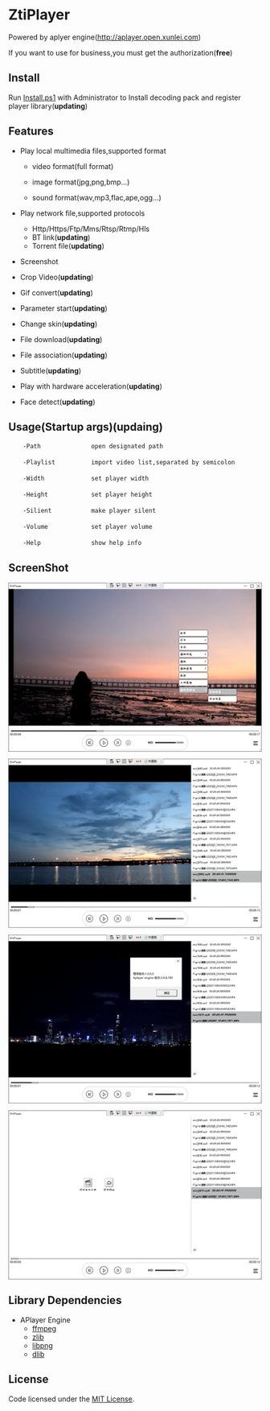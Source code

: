# ZtiPlayer

Powered by aplyer engine(http://aplayer.open.xunlei.com)

If you want to use for business,you must get the authorization(**free**)

## Install
Run [Install.ps1](Install.ps1) with Administrator to Install decoding pack and register player library(**updating**)

## Features
* Play local multimedia files,supported format 

  * video format(full format)
  
  * image format(jpg,png,bmp...)
  
  * sound format(wav,mp3,flac,ape,ogg...)
* Play network file,supported protocols
  * Http/Https/Ftp/Mms/Rtsp/Rtmp/Hls
  * BT link(**updating**)
  * Torrent file(**updating**)
* Screenshot
* Crop Video(**updating**)
* Gif convert(**updating**)
* Parameter start(**updating**)
* Change skin(**updating**)
* File download(**updating**)
* File association(**updating**)
* Subtitle(**updating**)
* Play with hardware acceleration(**updating**)
* Face detect(**updating**)
## Usage(Startup args)(updaing)
        -Path              open designated path
        
        -Playlist          import video list,separated by semicolon 
        
        -Width             set player width
        
        -Height            set player height
        
        -Silient           make player silent
        
        -Volume            set player volume
        
        -Help              show help info

## ScreenShot
<p align="center">
        <img src="https://github.com/zhaotianff/ZtiPlayer/blob/master/ScreenShots/1.png" align="center" alt="start up"/>
</p>
<p align="center">
        <img src="https://github.com/zhaotianff/ZtiPlayer/blob/master/ScreenShots/2.png" align="center" alt="start up"/>
</p>
<p align="center">
        <img src="https://github.com/zhaotianff/ZtiPlayer/blob/master/ScreenShots/3.png" align="center" alt="start up"/>
</p>
<p align="center">
        <img src="https://github.com/zhaotianff/ZtiPlayer/blob/master/ScreenShots/4.png" align="center" alt="start up"/>
</p>

## Library Dependencies
* APlayer Engine
  * [ffmpeg](http://ffmpeg.org/)
  * [zlib](http://www.zlib.net/)
  * [libpng](http://www.libpng.org/)
  * [dlib](http://dlib.net/)

## License

Code licensed under the [MIT License](LICENSE).
